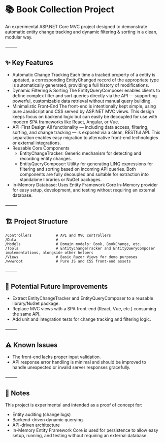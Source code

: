 # 📚 Book Collection Project

An experimental ASP.NET Core MVC project designed to demonstrate automatic entity change tracking and dynamic filtering & sorting in a clean, modular way.

⸻

## ✨ Key Features
- Automatic Change Tracking
Each time a tracked property of a entity is updated, a corresponding EntityChanged record of the appropriate type is automatically generated, providing a full history of modifications.
- Dynamic Filtering & Sorting
The EntityQueryComposer enables clients to define complex filter and sort queries directly via the API — supporting powerful, customizable data retrieval without manual query building.
- Minimalistic Front-End
The front-end is intentionally kept simple, using pure JavaScript and CSS served by ASP.NET MVC views. This design keeps focus on backend logic but can easily be decoupled for use with modern SPA frameworks like React, Angular, or Vue.
- API-First Design
All functionality — including data access, filtering, sorting, and change tracking — is exposed via a clean, RESTful API. This separation enables easy migration to alternative front-end technologies or external integrations.
- Reusable Core Components
    - EntityChangeTracker: Generic mechanism for detecting and recording entity changes.
    - EntityQueryComposer: Utility for generating LINQ expressions for filtering and sorting based on incoming API queries.
    Both components are fully decoupled and suitable for extraction into standalone libraries or NuGet packages.
- In-Memory Database: Uses Entity Framework Core In-Memory provider for easy setup, development, and testing without requiring an external database.

⸻

## 🏗️ Project Structure

```text
/Controllers           # API and MVC controllers
/Data                  # 
/Models                # Domain models: Book, BookChange, etc.
/Tools                 # EntityChangeTracker and EntityQueryComposer implementations, alongside other helpers
/Views                 # Basic Razor Views for demo purposes
/wwwroot               # Pure JS and CSS front-end assets
```
⸻

## 🚀 Potential Future Improvements
- Extract EntityChangeTracker and EntityQueryComposer to a reusable library/NuGet package.
- Replace MVC views with a SPA front-end (React, Vue, etc.) consuming the same API.
- Add unit and integration tests for change tracking and filtering logic.

⸻

## ⚠️ Known Issues
- The front-end lacks proper input validation.
- API response error handling is minimal and should be improved to handle unexpected or invalid server responses gracefully.

⸻

## 📝 Notes
This project is experimental and intended as a proof of concept for:
- Entity auditing (change logs)
- Backend-driven dynamic querying
- API-driven architecture
- In-Memory Entity Framework Core is used for persistence to allow easy setup, running, and testing without requiring an external database.